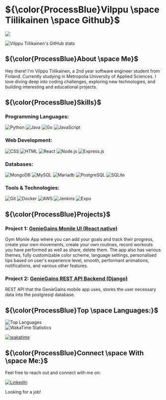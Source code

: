 # ${\color{ProcessBlue}Vilppu \space Tiilikainen \space Github}$
![](https://komarev.com/ghpvc/?username=OnlyGIGO&color=blue&style=for-the-badge)

![Vilppu Tiilikainen's GitHub stats](https://github-readme-stats.vercel.app/api?username=OnlyGIGO&show_icons=true&theme=github_dark)

## ${\color{ProcessBlue}About \space Me}$

Hey there! I'm Vilppu Tiilikainen, a 2nd year software engineer student from Finland. Currently studying in Metropolia University of Applied Sciences. I love diving deep into coding challenges, exploring new technologies, and building interesting and educational projects.
## ${\color{ProcessBlue}Skills}$

### Programming Languages:
![Python](https://img.shields.io/badge/Python-3766AB?style=for-the-badge&logo=python&logoColor=white)
![Java](https://img.shields.io/badge/Java-007396?style=for-the-badge&logo=java&logoColor=white)
![Go](https://img.shields.io/badge/Go-00ADD8?style=for-the-badge&logo=go&logoColor=white)
![JavaScript](https://img.shields.io/badge/JavaScript-F7DF1E?style=for-the-badge&logo=javascript&logoColor=black)

### Web Development:
![CSS](https://img.shields.io/badge/css-1572B6?style=for-the-badge&logo=css3&logoColor=white) 
![HTML](https://img.shields.io/badge/html-E34F26?style=for-the-badge&logo=html5&logoColor=white) 
![React](https://img.shields.io/badge/React-61DAFB?style=for-the-badge&logo=react&logoColor=white) 
![Node.js](https://img.shields.io/badge/Node.js-5FA04E?style=for-the-badge&logo=node.js&logoColor=white) 
![Express.js](https://img.shields.io/badge/Express.js-000000?style=for-the-badge&logo=express&logoColor=white) 

### Databases:

![MongoDB](https://img.shields.io/badge/MongoDB-47A248?style=for-the-badge&logo=mongodb&logoColor=white) 
![MySQL](https://img.shields.io/badge/MySQL-4479A1?style=for-the-badge&logo=mysql&logoColor=white)
![Mariadb](https://img.shields.io/badge/MariaDB-003545?style=for-the-badge&logo=mariadb&logoColor=white)
![PostgreSQL](https://img.shields.io/badge/PostgreSQL-4169E1?style=for-the-badge&logo=postgresql&logoColor=white)
![SQLite](https://img.shields.io/badge/SQLite-003B57?style=for-the-badge&logo=sqlite&logoColor=white)
### Tools & Technologies:
![Git](https://img.shields.io/badge/git-F05032?style=for-the-badge&logo=git&logoColor=white) 
![Docker](https://img.shields.io/badge/docker-2496ED?style=for-the-badge&logo=docker&logoColor=white) 
![AWS](https://img.shields.io/badge/AWS-232F3E?style=for-the-badge&logo=amazon+aws&logoColor=white) 
![Jenkins](https://img.shields.io/badge/Jenkins-D24939?style=for-the-badge&logo=jenkins&logoColor=white) 
![Expo](https://img.shields.io/badge/Expo-000020?style=for-the-badge&logo=expo&logoColor=white) 

## ${\color{ProcessBlue}Projects}$

### Project 1: [GenieGains Monile UI (React native)](https://github.com/eemelimu/geniegains-mobile-ui)

Gym Monile App where you can add your goals and track their progress, create your own movements, create your own routines, record workouts you have performed as well as share, delete them. The app also has various themes, fully customizable color scheme, language settings, personalised tips based on user's experience level, smooth, performant
animations, notifications, and various other features.

### Project 2: [GenieGains REST API Backend (Django)](https://github.com/salopietari/geniegains-rest-api)

REST API that the GenieGains mobile app uses, stores the user necessary data into the postgresql database.


## ${\color{ProcessBlue}Top \space Languages:}$

![Top Languages](https://github-readme-stats.vercel.app/api/top-langs/?username=OnlyGIGO&layout=compact&theme=dark)\
![WakaTime Statistics](https://github-readme-stats.vercel.app/api/wakatime?username=onlygigo&layout=compact)

[![wakatime](https://wakatime.com/badge/user/018defb6-f5fb-41c6-a00c-9787fb40ed23.svg)](https://wakatime.com/@018defb6-f5fb-41c6-a00c-9787fb40ed23)

## ${\color{ProcessBlue}Connect \space With \space Me:}$

Feel free to reach out and connect with me on:

[![LinkedIn](https://img.shields.io/badge/LinkedIn-Profile-blue?style=for-the-badge&logo=linkedin)](https://www.linkedin.com/in/vilppu-tiilikainen-86a3a8301)

Looking for a job!
